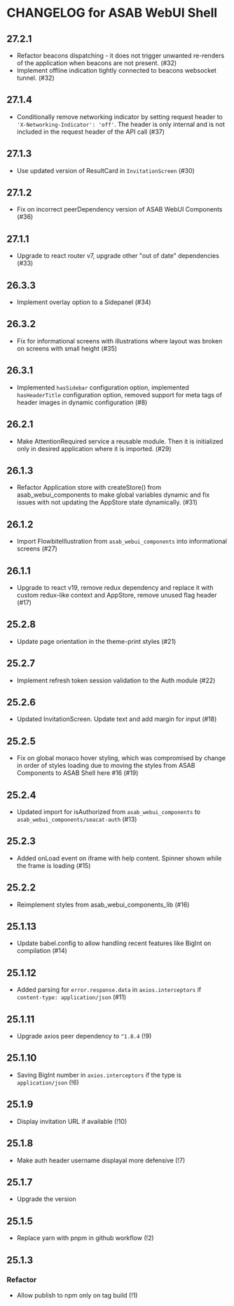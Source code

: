 # CHANGELOG for ASAB WebUI Shell

## 27.2.1

- Refactor beacons dispatching - it does not trigger unwanted re-renders of the application when beacons are not present. (#32)
- Implement offline indication tightly connected to beacons websocket tunnel. (#32)

## 27.1.4

- Conditionally remove networking indicator by setting request header to `'X-Networking-Indicator': 'off'`. The header is only internal and is not included in the request header of the API call (#37)

## 27.1.3

- Use updated version of ResultCard in `InvitationScreen` (#30)

## 27.1.2

- Fix on incorrect peerDependency version of ASAB WebUI Components (#36)

## 27.1.1

- Upgrade to react router v7, upgrade other "out of date" dependencies (#33)

## 26.3.3

- Implement overlay option to a Sidepanel (#34)

## 26.3.2

- Fix for informational screens with illustrations where layout was broken on screens with small height (#35)

## 26.3.1

- Implemented `hasSidebar` configuration option, implemented `hasHeaderTitle` configuration option, removed support for meta tags of header images in dynamic configuration (#8)

## 26.2.1

- Make AttentionRequired service a reusable module. Then it is initialized only in desired application where it is imported. (#29)

## 26.1.3

- Refactor Application store with createStore() from asab_webui_components to make global variables dynamic and fix issues with not updating the AppStore state dynamically. (#31)

## 26.1.2

- Import FlowbiteIllustration from `asab_webui_components` into informational screens (#27)

## 26.1.1

- Upgrade to react v19, remove redux dependency and replace it with custom redux-like context and AppStore, remove unused flag header (#17)

## 25.2.8

- Update page orientation in the theme-print styles (#21)

## 25.2.7

- Implement refresh token session validation to the Auth module (#22)

## 25.2.6

- Updated InvitationScreen. Update text and add margin for input (#18)

## 25.2.5

- Fix on global monaco hover styling, which was compromised by change in order of styles loading due to moving the styles from ASAB Components to ASAB Shell here #16 (#19)

## 25.2.4

- Updated import for isAuthorized from `asab_webui_components` to `asab_webui_components/seacat-auth` (#13)

## 25.2.3

- Added onLoad event on iframe with help content. Spinner shown while the frame is loading (#15)

## 25.2.2

- Reimplement styles from asab_webui_components_lib (#16)

## 25.1.13

- Update babel.config to allow handling recent features like BigInt on compilation (#14)

## 25.1.12

- Added parsing for `error.response.data` in `axios.interceptors` if `content-type: application/json` (#11)

## 25.1.11

- Upgrade axios peer dependency to `^1.8.4` (!9)

## 25.1.10

- Saving BigInt number in `axios.interceptors` if the type is `application/json` (!6)

## 25.1.9

- Display invitation URL if available (!10)

## 25.1.8

- Make auth header username displayal more defensive (!7)

## 25.1.7

- Upgrade the version

## 25.1.5

- Replace yarn with pnpm in github workflow (!2)

## 25.1.3

### Refactor

- Allow publish to npm only on tag build (!1)
